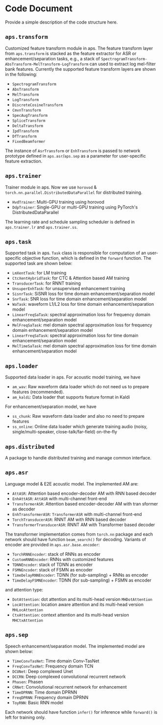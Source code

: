 # Code Document

Provide a simple description of the code structure here.

## `aps.transform`

Customized feature transform module in aps. The feature transform layer from `aps.transform` is stacked as the feature extractor for ASR or enhancement/separation tasks, e.g., a stack of `SpectrogramTransform-AbsTransform-MelTransform-LogTransform` can used to extract log mel-filter bank features. Currently the supported feature transform layers are shown in the following:

* `SpectrogramTransform`
* `AbsTransform`
* `MelTransform`
* `LogTransform`
* `DiscreteCosineTransform`
* `CmvnTransform`
* `SpecAugTransform`
* `SpliceTransform`
* `DeltaTransform`
* `IpdTransform`
* `DfTransform`
* `FixedBeamformer`

The instance of `AsrTransform` or `EnhTransform` is passed to network prototype defined in `aps.asr`/`aps.sep` as a parameter for user-specific feature extraction.

## `aps.trainer`

Trainer module in aps. Now we use `horovod` & `torch.nn.parallel.DistributedDataParallel` for distributed training.

* `HvdTrainer`: Multi-GPU training using horovod
* `DdpTrainer`: Single-GPU or multi-GPU training using PyTorch's DistributedDataParallel

The learning rate and schedule sampling scheduler is defined in `aps.trainer.lr` and `aps.trainer.ss`.

## `aps.task`

Supported task in aps. `Task` class is responsible for computation of an user-specific objective function, which is defined in the `forward` function. The supported task are shown below:

* `LmXentTask`: for LM training
* `CtcXentHybridTask`: for CTC & Attention based AM training
* `TransducerTask`: for RNNT training
* `UnsuperEnhTask`: for unsupervised enhancement training
* `SisnrTask`: SiSNR loss for time domain enhancement/separation model
* `SnrTask`: SNR loss for time domain enhancement/separation model
* `WaTask`: waveform L1/L2 loss for time domain enhancement/separation model
* `LinearFreqSaTask`:  spectral approximation loss for frequency domain enhancement/separation model
* `MelFreqSaTask`: mel domain spectral approximation loss for frequency domain enhancement/separation model
* `LinearFreqSaTask`: spectral approximation loss for time domain enhancement/separation model
* `MelTimeSaTask`: mel domain spectral approximation loss for time domain enhancement/separation model

## `aps.loader`

Supported data loader in aps. For acoustic model training, we have

* `am_wav`: Raw waveform data loader which do not need us to prepare features (recommended).
* `am_kaldi`: Data loader that supports feature format in Kaldi

For enhancement/separation model, we have

* `ss_chunk`: Raw waveform data loader and also no need to prepare features
* `ss_online`: Online data loader which generate training audio (noisy, single/multi-speaker, close-talk/far-field) on-the-fly

## `aps.distributed`

A package to handle distributed training and manage common interface.

## `aps.asr`

Language model & E2E acoustic model. The implemented AM are:

* `AttASR`: Attention based encoder-decoder AM with RNN based decoder
* `EnhAttASR`: `AttASR` with multi-channel front-end
* `TransformerASR`: Attention based encoder-decoder AM with tran sformer as decoder
* `EnhTransformerASR`: `TransformerASR` with multi-channel front-end
* `TorchTransducerASR`: RNNT AM with RNN based decoder
* `TransformerTransducerASR`: RNNT AM with Transformer based decoder

The transformer implementation comes from `torch.nn` package and each network should have function `beam_search()` for decoding. Variants of encoder are provided in `aps.asr.base.encoder`:

* `TorchRNNEncoder`: stack of RNNs as encoder
* `CustomRNNEncoder`: RNNs with customized features
* `TDNNEncoder`: stack of TDNN as encoder
* `FSMNEncoder`: stack of FSMN as encoder
* `TimeDelayRNNEncoder`: TDNN (for sub-sampling) + RNNs as encoder
* `TimeDelayFSMNEncoder`: TDNN (for sub-sampling) + FSMN as encoder

and attention type:
* `DotAttention`: dot attention and its multi-head version `MHDotAttention`
* `LocAttention`: location aware attention and its multi-head version `MHLocAttention`
* `CtxAttention`: context attention and its multi-head version `MHCtxAttention`

## `aps.sep`

Speech enhancement/separation model. The implemented model are shown below:

* `TimeConvTasNet`: Time domain Conv-TasNet
* `FreqConvTasNet`: Frequency domain TCN
* `DCUNet`: Deep complexed Unet
* `DCCRN`: Deep complexed convolutional recurrent network
* `Phasen`: Phasen
* `CRNet`: Convolutional recurrent network for enhancement
* `TimeDPRNN`: Time domain DPRNN
* `FreqDPRNN`: Frequency domain DPRNN
* `ToyRNN`: Basic RNN model

Each network should have function `infer()` for inference while `forward()` is left for training only.